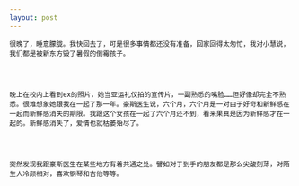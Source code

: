 ```yaml
---
layout: post
---
```

    很晚了，睡意朦胧。我快回去了，可是很多事情都还没有准备，回家回得太匆忙，我对小慧说，我们都是被新东方毁了暑假的倒霉孩子。
    
    
    
    
    晚上在校内上看到ex的照片，她当亚运礼仪拍的宣传片，一副熟悉的嘴脸……但好像却完全不熟悉。很难想象她跟我在一起了那一年。豪斯医生说，六个月，六个月是一对由于好奇和新鲜感在一起而新鲜感消失的期限。我跟这个女孩在一起了六个月还不到，看来果真是因为新鲜感才在一起的。新鲜感消失了，爱情也就枯萎殆尽了。
    
    
    
    
    突然发现我跟豪斯医生在某些地方有着共通之处。譬如对于到手的朋友都是那么尖酸刻薄，对陌生人冷颜相对，喜欢钢琴和吉他等等。